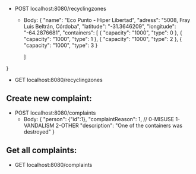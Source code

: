 - POST localhost:8080/recyclingzones 
  - Body:
    {
    "name": "Eco Punto - Hiper Libertad",
    "adress": "5008, Fray Luis Beltrán, Córdoba",
    "latitude": "-31.3646209",
    "longitude": "-64.2876681",
    "containers": [
    {
    "capacity": "1000",
    "type": 0
    },
    {
    "capacity": "1000",
    "type": 1
    },
    {
    "capacity": "1000",
    "type": 2
    },
    {
    "capacity": "1000",
    "type": 3
    }

    ]

}

- GET localhost:8080/recyclingzones

## Create new complaint:
- POST localhost:8080/complaints
  - Body:
  {
  "person": {"id":1},
  "complaintReason": 1, // 0-MISUSE 1-VANDALISM 2-OTHER
  "description": "One of the containers was destroyed"
  }

## Get all complaints:
- GET localhost:8080/complaints